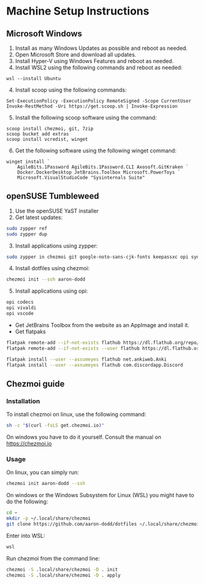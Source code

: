 # Machine Setup Instructions
## Microsoft Windows

1. Install as many Windows Updates as possible and reboot as needed.
2. Open Microsoft Store and download all updates.
3. Install Hyper-V using Windows Features and reboot as needed.
3. Install WSL2 using the following commands and reboot as needed:

```pwsh
wsl --install Ubuntu
```

4. Install scoop using the following commands:


```pwsh
Set-ExecutionPolicy -ExecutionPolicy RemoteSigned -Scope CurrentUser
Invoke-RestMethod -Uri https://get.scoop.sh | Invoke-Expression
```

5. Install the following scoop software using the command:

```pwsh
scoop install chezmoi, git, 7zip
scoop bucket add extras
scoop install vcredist, winget
```

6. Get the following software using the following winget command:

```pwsh
winget install `
    AgileBits.1Password AgileBits.1Password.CLI Axosoft.GitKraken `
    Docker.DockerDesktop JetBrains.Toolbox Microsoft.PowerToys `
    Microsoft.VisualStudioCode "Sysinternals Suite"
```

## openSUSE Tumbleweed

1. Use the openSUSE YaST installer
2. Get latest updates:

```bash
sudo zypper ref
sudo zypper dup
```

3. Install applications using zypper:

```bash
sudo zypper in chezmoi git google-noto-sans-cjk-fonts keepassxc opi syncthing
```

4. Install dotfiles using chezmoi:

```bash
chezmoi init --ssh aaron-dodd
```

5. Install applications using opi:

```bash
opi codecs
opi vivaldi
opi vscode
```

- Get JetBrains Toolbox from the website as an AppImage and install it.
- Get flatpaks

```bash
flatpak remote-add --if-not-exists flathub https://dl.flathub.org/repo/flathub.flatpakrepo
flatpak remote-add --if-not-exists --user flathub https://dl.flathub.org/repo/flathub.flatpakrepo

flatpak install --user --assumeyes flathub net.ankiweb.Anki
flatpak install --user --assumeyes flathub com.discordapp.Discord
```

## Chezmoi guide
### Installation

To install chezmoi on linux, use the following command:

```bash
sh -c "$(curl -fsLS get.chezmoi.io)"
```

On windows you have to do it yourself. Consult the manual on https://chezmoi.io

### Usage

On linux, you can simply run:

```bash
chezmoi init aaron-dodd --ssh
```

On windows or the Windows Subsystem for Linux (WSL) you might have to do the following:

```bash
cd ~
mkdir -p ~/.local/share/chezmoi
git clone https://github.com/aaron-dodd/dotfiles ~/.local/share/chezmoi
```

Enter into WSL:

```bash
wsl
```

Run chezmoi from the command line:

```bash
chezmoi -S .local/share/chezmoi -D . init
chezmoi -S .local/share/chezmoi -D . apply
```
